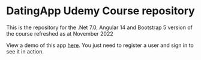 # DatingApp Udemy Course repository


This is the repository for the .Net 7.0, Angular 14 and Bootstrap 5 version of the course refreshed as at November 2022

View a demo of this app [here](https://da-course.fly.dev).   You just need to register a user and sign in to see it in action.  

